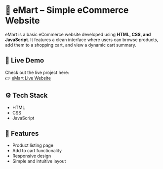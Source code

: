 # 🛒 eMart – Simple eCommerce Website

eMart is a basic eCommerce website developed using **HTML, CSS, and JavaScript**. It features a clean interface where users can browse products, add them to a shopping cart, and view a dynamic cart summary.

## 🔗 Live Demo

Check out the live project here:  
👉 [eMart Live Website](https://shantanunema.github.io/internshipProjects/eMart/amazon.html)

## ⚙️ Tech Stack

- HTML  
- CSS  
- JavaScript

## 🎯 Features

- Product listing page  
- Add to cart functionality  
- Responsive design  
- Simple and intuitive layout
